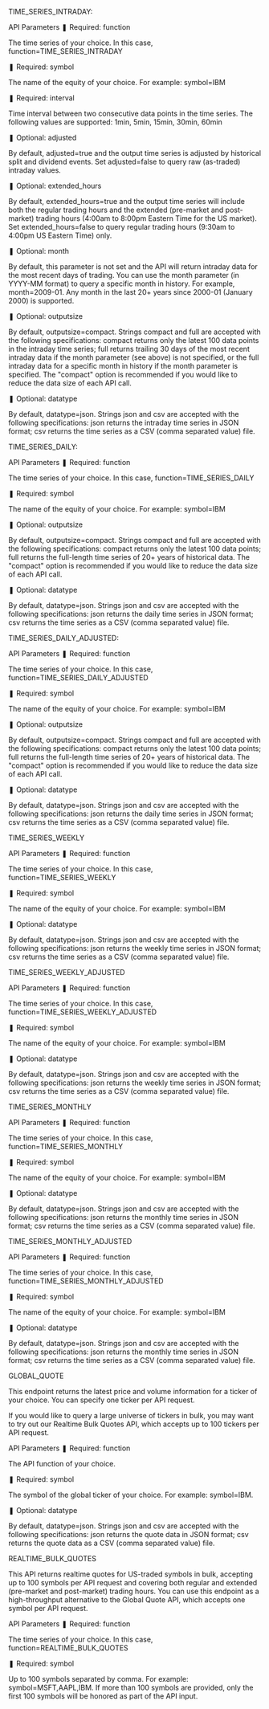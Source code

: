TIME_SERIES_INTRADAY:

API Parameters ❚ Required: function

The time series of your choice. In this case, function=TIME_SERIES_INTRADAY

❚ Required: symbol

The name of the equity of your choice. For example: symbol=IBM

❚ Required: interval

Time interval between two consecutive data points in the time series. The following values are supported: 1min, 5min, 15min, 30min, 60min

❚ Optional: adjusted

By default, adjusted=true and the output time series is adjusted by historical split and dividend events. Set adjusted=false to query raw (as-traded) intraday values.

❚ Optional: extended_hours

By default, extended_hours=true and the output time series will include both the regular trading hours and the extended (pre-market and post-market) trading hours (4:00am to 8:00pm Eastern Time for the US market). Set extended_hours=false to query regular trading hours (9:30am to 4:00pm US Eastern Time) only.

❚ Optional: month

By default, this parameter is not set and the API will return intraday data for the most recent days of trading. You can use the month parameter (in YYYY-MM format) to query a specific month in history. For example, month=2009-01. Any month in the last 20+ years since 2000-01 (January 2000) is supported.

❚ Optional: outputsize

By default, outputsize=compact. Strings compact and full are accepted with the following specifications: compact returns only the latest 100 data points in the intraday time series; full returns trailing 30 days of the most recent intraday data if the month parameter (see above) is not specified, or the full intraday data for a specific month in history if the month parameter is specified. The "compact" option is recommended if you would like to reduce the data size of each API call.

❚ Optional: datatype

By default, datatype=json. Strings json and csv are accepted with the following specifications: json returns the intraday time series in JSON format; csv returns the time series as a CSV (comma separated value) file.

TIME_SERIES_DAILY:

API Parameters ❚ Required: function

The time series of your choice. In this case, function=TIME_SERIES_DAILY

❚ Required: symbol

The name of the equity of your choice. For example: symbol=IBM

❚ Optional: outputsize

By default, outputsize=compact. Strings compact and full are accepted with the following specifications: compact returns only the latest 100 data points; full returns the full-length time series of 20+ years of historical data. The "compact" option is recommended if you would like to reduce the data size of each API call.

❚ Optional: datatype

By default, datatype=json. Strings json and csv are accepted with the following specifications: json returns the daily time series in JSON format; csv returns the time series as a CSV (comma separated value) file.

TIME_SERIES_DAILY_ADJUSTED:

API Parameters ❚ Required: function

The time series of your choice. In this case, function=TIME_SERIES_DAILY_ADJUSTED

❚ Required: symbol

The name of the equity of your choice. For example: symbol=IBM

❚ Optional: outputsize

By default, outputsize=compact. Strings compact and full are accepted with the following specifications: compact returns only the latest 100 data points; full returns the full-length time series of 20+ years of historical data. The "compact" option is recommended if you would like to reduce the data size of each API call.

❚ Optional: datatype

By default, datatype=json. Strings json and csv are accepted with the following specifications: json returns the daily time series in JSON format; csv returns the time series as a CSV (comma separated value) file.

TIME_SERIES_WEEKLY

API Parameters ❚ Required: function

The time series of your choice. In this case, function=TIME_SERIES_WEEKLY

❚ Required: symbol

The name of the equity of your choice. For example: symbol=IBM

❚ Optional: datatype

By default, datatype=json. Strings json and csv are accepted with the following specifications: json returns the weekly time series in JSON format; csv returns the time series as a CSV (comma separated value) file.

TIME_SERIES_WEEKLY_ADJUSTED

API Parameters ❚ Required: function

The time series of your choice. In this case, function=TIME_SERIES_WEEKLY_ADJUSTED

❚ Required: symbol

The name of the equity of your choice. For example: symbol=IBM

❚ Optional: datatype

By default, datatype=json. Strings json and csv are accepted with the following specifications: json returns the weekly time series in JSON format; csv returns the time series as a CSV (comma separated value) file.

TIME_SERIES_MONTHLY

API Parameters ❚ Required: function

The time series of your choice. In this case, function=TIME_SERIES_MONTHLY

❚ Required: symbol

The name of the equity of your choice. For example: symbol=IBM

❚ Optional: datatype

By default, datatype=json. Strings json and csv are accepted with the following specifications: json returns the monthly time series in JSON format; csv returns the time series as a CSV (comma separated value) file.

TIME_SERIES_MONTHLY_ADJUSTED

API Parameters ❚ Required: function

The time series of your choice. In this case, function=TIME_SERIES_MONTHLY_ADJUSTED

❚ Required: symbol

The name of the equity of your choice. For example: symbol=IBM

❚ Optional: datatype

By default, datatype=json. Strings json and csv are accepted with the following specifications: json returns the monthly time series in JSON format; csv returns the time series as a CSV (comma separated value) file.

GLOBAL_QUOTE

This endpoint returns the latest price and volume information for a ticker of your choice. You can specify one ticker per API request.

If you would like to query a large universe of tickers in bulk, you may want to try out our Realtime Bulk Quotes API, which accepts up to 100 tickers per API request.

API Parameters ❚ Required: function

The API function of your choice.

❚ Required: symbol

The symbol of the global ticker of your choice. For example: symbol=IBM.

❚ Optional: datatype

By default, datatype=json. Strings json and csv are accepted with the following specifications: json returns the quote data in JSON format; csv returns the quote data as a CSV (comma separated value) file.

REALTIME_BULK_QUOTES

This API returns realtime quotes for US-traded symbols in bulk, accepting up to 100 symbols per API request and covering both regular and extended (pre-market and post-market) trading hours. You can use this endpoint as a high-throughput alternative to the Global Quote API, which accepts one symbol per API request.

API Parameters ❚ Required: function

The time series of your choice. In this case, function=REALTIME_BULK_QUOTES

❚ Required: symbol

Up to 100 symbols separated by comma. For example: symbol=MSFT,AAPL,IBM. If more than 100 symbols are provided, only the first 100 symbols will be honored as part of the API input.